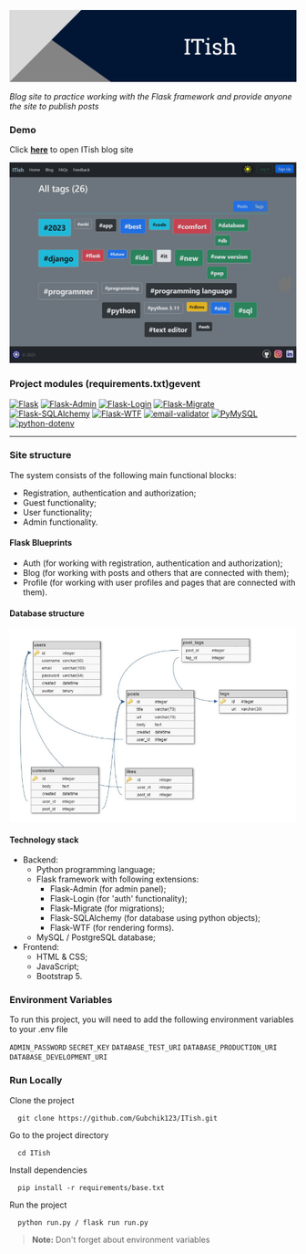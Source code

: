 <a href="https://gubchik123.pythonanywhere.com/" target="_blank"><img title="ITish" alt="Header image" src="./md_images/readme_header.png"></a>

_Blog site to practice working with the Flask framework and provide anyone the site to publish posts_

### Demo

Click **<a href="https://gubchik123.pythonanywhere.com/" target="_blank">here</a>** to open ITish blog site

<img title="Demo" alt="Demo image" src="./md_images/demo.jpg">

### Project modules (requirements.txt)gevent

<a href='https://pypi.org/project/Flask'><img alt='Flask' src='https://img.shields.io/pypi/v/Flask?label=Flask&color=blue'></a> <a href='https://pypi.org/project/Flask-Admin'><img alt='Flask-Admin' src='https://img.shields.io/pypi/v/Flask-Admin?label=Flask-Admin&color=blue'></a> <a href='https://pypi.org/project/Flask-Login'><img alt='Flask-Login' src='https://img.shields.io/pypi/v/Flask-Login?label=Flask-Login&color=blue'></a> <a href='https://pypi.org/project/Flask-Migrate'><img alt='Flask-Migrate' src='https://img.shields.io/pypi/v/Flask-Migrate?label=Flask-Migrate&color=blue'></a> <a href='https://pypi.org/project/Flask-SQLAlchemy'><img alt='Flask-SQLAlchemy' src='https://img.shields.io/pypi/v/Flask-SQLAlchemy?label=Flask-SQLAlchemy&color=blue'></a> <a href='https://pypi.org/project/Flask-WTF'><img alt='Flask-WTF' src='https://img.shields.io/pypi/v/Flask-WTF?label=Flask-WTF&color=blue'></a> <a href='https://pypi.org/project/email-validator'><img alt='email-validator' src='https://img.shields.io/pypi/v/email-validator?label=email-validator&color=blue'></a> <a href='https://pypi.org/project/PyMySQL'><img alt='PyMySQL' src='https://img.shields.io/pypi/v/PyMySQL?label=PyMySQL&color=blue'></a> <a href='https://pypi.org/project/python-dotenv'><img alt='python-dotenv' src='https://img.shields.io/pypi/v/python-dotenv?label=python-dotenv&color=blue'></a>

---

### Site structure

The system consists of the following main functional blocks:

-   Registration, authentication and authorization;
-   Guest functionality;
-   User functionality;
-   Admin functionality.

#### Flask Blueprints

-   Auth (for working with registration, authentication and authorization);
-   Blog (for working with posts and others that are connected with them);
-   Profile (for working with user profiles and pages that are connected with them).

#### Database structure

<img title="DB" alt="Database structure image" src="./md_images/db_structure.jpg">

#### Technology stack

-   Backend:
    -   Python programming language;
    -   Flask framework with following extensions:
        -   Flask-Admin (for admin panel);
        -   Flask-Login (for 'auth' functionality);
        -   Flask-Migrate (for migrations);
        -   Flask-SQLAlchemy (for database using python objects);
        -   Flask-WTF (for rendering forms).
    -   MySQL / PostgreSQL database;
-   Frontend:
    -   HTML & CSS;
    -   JavaScript;
    -   Bootstrap 5.

### Environment Variables

To run this project, you will need to add the following environment variables to your .env file

`ADMIN_PASSWORD`
`SECRET_KEY`
`DATABASE_TEST_URI`
`DATABASE_PRODUCTION_URI`
`DATABASE_DEVELOPMENT_URI`

### Run Locally

Clone the project

```
  git clone https://github.com/Gubchik123/ITish.git
```

Go to the project directory

```
  cd ITish
```

Install dependencies

```
  pip install -r requirements/base.txt
```

Run the project

```
  python run.py / flask run run.py
```

> **Note:** Don't forget about environment variables
